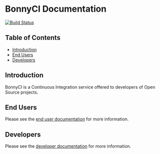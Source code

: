 # BonnyCI Documentation
[![Build Status](https://travis-ci.org/BonnyCI/lore.svg?branch=master)](https://travis-ci.org/BonnyCI/lore)

## Table of Contents
- [Introduction](#introduction)
- [End Users](#end-users)
- [Developers](#developers)

## Introduction
BonnyCI is a Continuous Integration service offered to developers of Open Source projects.

## End Users
Please see the [end user documentation](end_users) for more information.

## Developers
Please see the [developer documentation](developers) for more information.
